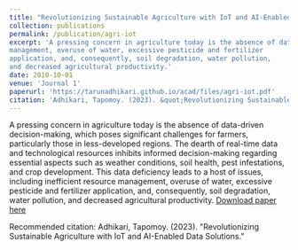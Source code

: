 ```yaml
---
title: "Revolutionizing Sustainable Agriculture with IoT and AI-Enabled Data Solutions"
collection: publications
permalink: /publication/agri-iot
excerpt: 'A pressing concern in agriculture today is the absence of data-driven decision-making, which poses significant challenges for farmers, particularly those in less-developed regions. The dearth of real-time data and technological resources inhibits informed decision-making regarding essential aspects such as weather conditions, soil health, pest infestations, and crop development. This data deficiency leads to a host of issues, including inefficient resource
management, overuse of water, excessive pesticide and fertilizer
application, and, consequently, soil degradation, water pollution,
and decreased agricultural productivity.'
date: 2010-10-01
venue: 'Journal 1'
paperurl: 'https://tarunadhikari.github.io/acad/files/agri-iot.pdf'
citation: 'Adhikari, Tapomoy. (2023). &quot;Revolutionizing Sustainable Agriculture with IoT and AI-Enabled Data Solutions .&quot;'
---
```

A pressing concern in agriculture today is the absence of data-driven decision-making, which poses significant challenges for farmers, particularly those in less-developed regions. The dearth of real-time data and technological resources inhibits informed decision-making
regarding essential aspects such as weather conditions, soil
health, pest infestations, and crop development. This data deficiency leads to a host of issues, including inefficient resource management, overuse of water, excessive pesticide and fertilizer application, and, consequently, soil degradation, water pollution, and decreased agricultural productivity.
[Download paper here](https://tarunadhikari.github.io/acad/files/agri-iot.pdf)

Recommended citation: Adhikari, Tapomoy. (2023). "Revolutionizing Sustainable Agriculture with IoT and AI-Enabled Data Solutions." 